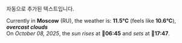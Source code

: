 
자동으로 추가된 텍스트입니다.

<!--START_SECTION:weather:moscow-->
Currently in **Moscow** (RU), the weather is: **11.5°C** (feels like **10.6°C**), ***overcast clouds***<br/>
On *October 08, 2025*, the *sun rises* at 🌅**06:45** and *sets* at 🌇**17:47**.
<!--END_SECTION:weather-->
